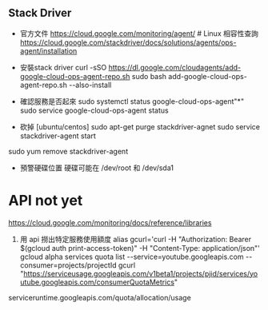 ## Stack Driver
* 官方文件
https://cloud.google.com/monitoring/agent/   # Linux 相容性查詢
https://cloud.google.com/stackdriver/docs/solutions/agents/ops-agent/installation

* 安裝stack driver
curl -sSO https://dl.google.com/cloudagents/add-google-cloud-ops-agent-repo.sh
sudo bash add-google-cloud-ops-agent-repo.sh --also-install

* 確認服務是否起來
sudo systemctl status google-cloud-ops-agent"*"
sudo service google-cloud-ops-agent status
<!-- sudo service google-fluentd status -->

* 砍掉
[ubuntu/centos]
sudo apt-get purge stackdriver-agnet
sudo service stackdriver-agent start

sudo yum remove stackdriver-agent

* 預警硬碟位置
硬碟可能在 /dev/root 和 /dev/sda1

# API not yet
https://cloud.google.com/monitoring/docs/reference/libraries

1. 用 api 撈出特定服務使用額度
alias gcurl='curl -H "Authorization: Bearer $(gcloud auth print-access-token)" -H "Content-Type: application/json"'
gcloud alpha services quota list --service=youtube.googleapis.com --consumer=projects/projectId
gcurl "https://serviceusage.googleapis.com/v1beta1/projects/pjid/services/youtube.googleapis.com/consumerQuotaMetrics"

serviceruntime.googleapis.com/quota/allocation/usage